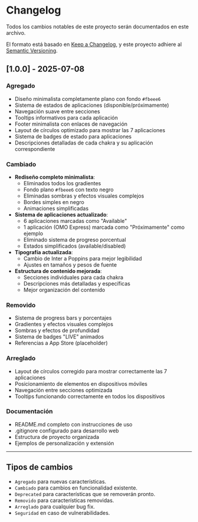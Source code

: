 # Changelog

Todos los cambios notables de este proyecto serán documentados en este archivo.

El formato está basado en [Keep a Changelog](https://keepachangelog.com/es-ES/1.0.0/),
y este proyecto adhiere al [Semantic Versioning](https://semver.org/spec/v2.0.0.html).

## [1.0.0] - 2025-07-08

### Agregado
- Diseño minimalista completamente plano con fondo `#fbeee6`
- Sistema de estados de aplicaciones (disponible/próximamente)
- Navegación suave entre secciones
- Tooltips informativos para cada aplicación
- Footer minimalista con enlaces de navegación
- Layout de círculos optimizado para mostrar las 7 aplicaciones
- Sistema de badges de estado para aplicaciones
- Descripciones detalladas de cada chakra y su aplicación correspondiente

### Cambiado
- **Rediseño completo minimalista**:
  - Eliminados todos los gradientes
  - Fondo plano `#fbeee6` con texto negro
  - Eliminadas sombras y efectos visuales complejos
  - Bordes simples en negro
  - Animaciones simplificadas
- **Sistema de aplicaciones actualizado**:
  - 6 aplicaciones marcadas como "Available"
  - 1 aplicación (OMO Express) marcada como "Próximamente" como ejemplo
  - Eliminado sistema de progreso porcentual
  - Estados simplificados (available/disabled)
- **Tipografía actualizada**:
  - Cambio de Inter a Poppins para mejor legibilidad
  - Ajustes en tamaños y pesos de fuente
- **Estructura de contenido mejorada**:
  - Secciones individuales para cada chakra
  - Descripciones más detalladas y específicas
  - Mejor organización del contenido

### Removido
- Sistema de progress bars y porcentajes
- Gradientes y efectos visuales complejos
- Sombras y efectos de profundidad
- Sistema de badges "LIVE" animados
- Referencias a App Store (placeholder)

### Arreglado
- Layout de círculos corregido para mostrar correctamente las 7 aplicaciones
- Posicionamiento de elementos en dispositivos móviles
- Navegación entre secciones optimizada
- Tooltips funcionando correctamente en todos los dispositivos

### Documentación
- README.md completo con instrucciones de uso
- .gitignore configurado para desarrollo web
- Estructura de proyecto organizada
- Ejemplos de personalización y extensión

---

## Tipos de cambios

- `Agregado` para nuevas características.
- `Cambiado` para cambios en funcionalidad existente.
- `Deprecated` para características que se removerán pronto.
- `Removido` para características removidas.
- `Arreglado` para cualquier bug fix.
- `Seguridad` en caso de vulnerabilidades. 
